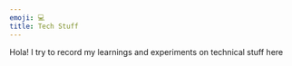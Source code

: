 ```yaml
---
emoji: 💻
title: Tech Stuff
---
```


Hola! I try to record my learnings and experiments on technical stuff here
